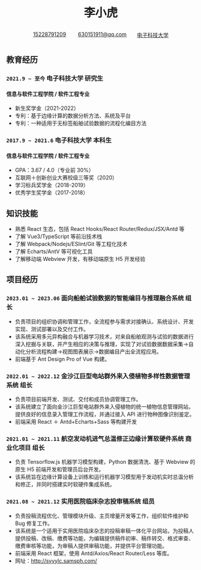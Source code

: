 <div style="margin: 40px;">
    <div style="width:100%;">
        <div style="text-align: center;">
            <h3 style="font-size: 30px">李小虎</h3>
        </div>
        <div id="info" style="display: flex; justify-content: center;">
            <div>
              <a class="telephone" href="#" style="margin:1em">15228791209</a>
              <a class="mail" href="mailto:630151911@qq.com" style="margin:1em">630151911@qq.com</a>
            </div>
            <div>
              <a class="school" href="#" style="margin:1em">电子科技大学</a>
            </div>
        </div>
    </div>
    <div style="position: absolute; top: 60px; right: 60px;">
        <div style="width:60px;height:80px;">
            <!--
                <img src="https://i.imgur.com/UB9rTcS.jpg" style="width:60px;height:80px">
            -->
        </div>
    </div>
</div>

## 教育经历

### `2021.9 ~ 至今` **电子科技大学** 研究生

#### 信息与软件工程学院 / 软件工程专业

- 新生奖学金（2021-2022）
- 专利：基于边缘计算的数据分析方法、系统及平台
- 专利：一种适用于无标签船舶试验数据的流程化编目方法

### `2017.9 ~ 2021.6` **电子科技大学** 本科生

#### 信息与软件工程学院 / 软件工程专业

- GPA：3.67 / 4.0（专业前 30%）
- 互联网＋创新创业大赛校级三等奖（2020）
- 学习标兵奖学金（2018-2019）
- 优秀学生奖学金（2017-2018）

## 知识技能

- 熟悉 React 生态，包括 React Hooks/React Router/Redux/JSX/Antd 等
- 了解 Vue3/TypeScript 等前沿技术栈
- 了解 Webpack/Nodejs/ESlint/Git 等工程化技术
- 了解 Echarts/AntV 等可视化工具
- 了解移动端 Webview 开发，有移动端原生 H5 开发经验

## 项目经历

### `2023.01 ~ 2023.06` **面向船舶试验数据的智能编目与推理融合系统** 组长

- 负责项目的组织协调和管理工作，全流程参与需求对接确认、系统设计、开发实现、测试部署以及交付工作。
- 该系统采用多元异构融合与机器学习技术，对来自船舶观测与试验的数据进行深入挖掘与关联，并产生相应的决策与推理，实现了对试验数据数据采集->自动化分析流程构建->视图图表展示->数据编目产出全流程应用。
- 前端基于 Ant Design Pro of Vue 构建。

### `2022.01 ~ 2022.12` **金沙江巨型电站群外来入侵植物多样性数据管理系统** 组长

- 负责项目前端开发、测试、交付和成员协调管理工作。
- 该系统建立了面向金沙江巨型电站群外来入侵植物的统一植物信息管理网站，提供良好的信息录入管理工作流程，并通过接入 API 进行物种图像识别鉴定。
- 前端采用 React ＋ Antd+Echarts+Sass 等构建开发

### `2021.01 ~ 2021.11` 航空发动机进气总温修正边缘计算软硬件系统 商业化项目 组长

- 负责 Tensorflow.js 机器学习模型构建，Python 数据清洗、基于 Webview 的原生 H5 前端开发和管理员后台开发。
- 该系统旨在边缘计算设备上训练和运行机器学习模型用于发动机实时总温分析和修正，并同时搭建实时软硬件集成系统。

### `2021.08 ~ 2021.12` **实用医院临床杂志投审稿系统** 组员

- 负责投稿流程优化、管理模块升级、主页增量开发等工作，组织软件维护和 Bug 修复工作。
- 该系统是一个适用于实用医院临床杂志的投稿审稿一体化平台网站，为投稿人提供投稿、改稿、缴费等功能，为编辑提供稿件初审、稿件转交、格式审查、缴费审核等功能，为审稿人提供审稿功能，并提供平台管理功能。
- 前端采用 React 框架，使用 Antd/Axios/React Router/Less 等库。
- 网址：http://syyylc.samsph.com/
